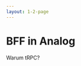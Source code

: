 ```yaml
---
layout: 1-2-page
---
```


# BFF in Analog
Warum tRPC?

<div class="text-sm">
</div>


<template v-slot:right>

<div class="p-8">

# tRPC

`tRPC` steht für `TypeScript Remote Procedure Call`. Es ist ein modernes Framework, 
welches es erlaubt, API-Interaktionen als einfache Funktionsaufrufe zu definieren.

* End-to-End Typsicherheit. Typdefinition & Validierung mittels [Zod](https://zod.dev/).
* Performance. tRPC ist schlank und effizient.
* Einfache Integration. Analog unterstützt tRPC out-of-the-box.
* Wenig Boilerplate.
* Einfache Refactorings.
* Keine komplexe Query Spache, kein (GraphQL) Schema und Resolver. 

</div>
 

</template>
